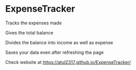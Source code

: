 # ExpenseTracker
Tracks the expenses made 

Gives the total balance 

Divides the balance into income as well as expense 

Saves your data even after refreshing the page


Check website at https://atul2317.github.io/ExpenseTracker/
